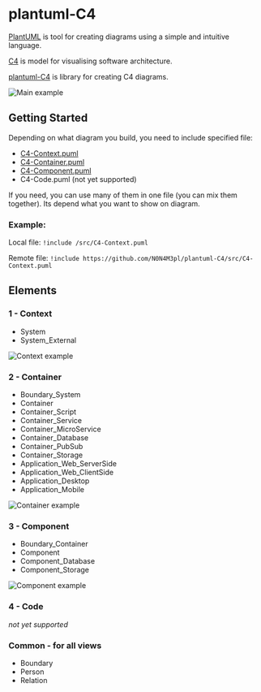 # plantuml-C4

[PlantUML](https://plantuml.com/) is tool for creating diagrams using a simple and intuitive language.

[C4](https://c4model.com/) is model for visualising software architecture.

[plantuml-C4](https://github.com/N0N4M3pl/plantuml-C4) is library for creating C4 diagrams.

![Main example](/../master/example/contextView/main.png?raw=true)

## Getting Started

Depending on what diagram you build, you need to include specified file:
* [C4-Context.puml](https://github.com/N0N4M3pl/plantuml-C4/src/C4-Context.puml)
* [C4-Container.puml](https://github.com/N0N4M3pl/plantuml-C4/src/C4-Container.puml)
* [C4-Component.puml](https://github.com/N0N4M3pl/plantuml-C4/src/C4-Component.puml)
* C4-Code.puml (not yet supported)

If you need, you can use many of them in one file (you can mix them together).
Its depend what you want to show on diagram.

### Example:

Local file:
`!include /src/C4-Context.puml`

Remote file:
`!include https://github.com/N0N4M3pl/plantuml-C4/src/C4-Context.puml`

## Elements

### 1 - Context

- System
- System_External

![Context example](/../master/example/contextView/main.png?raw=true)

### 2 - Container

- Boundary_System
- Container
- Container_Script
- Container_Service
- Container_MicroService
- Container_Database
- Container_PubSub
- Container_Storage
- Application_Web_ServerSide
- Application_Web_ClientSide
- Application_Desktop
- Application_Mobile

![Container example](/../master/example/containerView/main.png?raw=true)

### 3 - Component

- Boundary_Container
- Component
- Component_Database
- Component_Storage

![Component example](/../master/example/componentView/main.png?raw=true)

### 4 - Code

*not yet supported*

### Common - for all views

- Boundary
- Person
- Relation
